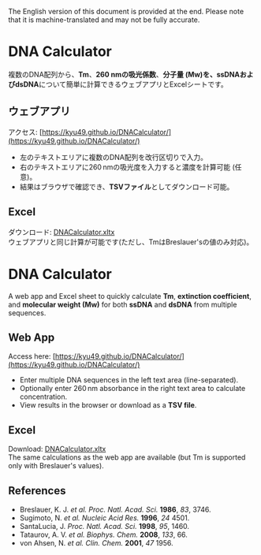 The English version of this document is provided at the end. Please note that it is machine-translated and may not be fully accurate.  


# DNA Calculator

複数のDNA配列から、**Tm**、**260 nmの吸光係数**、**分子量 (Mw)**を、**ssDNA**および**dsDNA**について簡単に計算できるウェブアプリとExcelシートです。

## ウェブアプリ
アクセス: [https://kyu49.github.io/DNACalculator/](https://kyu49.github.io/DNACalculator/)  

- 左のテキストエリアに複数のDNA配列を改行区切りで入力。  
- 右のテキストエリアに260 nmの吸光度を入力すると濃度を計算可能 (任意)。  
- 結果はブラウザで確認でき、**TSVファイル**としてダウンロード可能。

## Excel
ダウンロード: [DNACalculator.xltx](https://github.com/KYU49/DNACalculator/raw/refs/heads/main/DNACalculator.xltx)  
ウェブアプリと同じ計算が可能です(ただし、TmはBreslauer'sの値のみ対応)。


# DNA Calculator

A web app and Excel sheet to quickly calculate **Tm**, **extinction coefficient**, and **molecular weight (Mw)** for both **ssDNA** and **dsDNA** from multiple sequences.

## Web App
Access here: [https://kyu49.github.io/DNACalculator/](https://kyu49.github.io/DNACalculator/)  

- Enter multiple DNA sequences in the left text area (line-separated).  
- Optionally enter 260 nm absorbance in the right text area to calculate concentration.  
- View results in the browser or download as a **TSV file**.

## Excel
Download: [DNACalculator.xltx](https://github.com/KYU49/DNACalculator/raw/refs/heads/main/DNACalculator.xltx)  
The same calculations as the web app are available (but Tm is supported only with Breslauer's values).


## References
* Breslauer, K. J. *et al. Proc. Natl. Acad. Sci.* **1986**, *83*, 3746.
* Sugimoto, N. *et al. Nucleic Acid Res.* **1996**, *24* 4501.
* SantaLucia, J. *Proc. Natl. Acad. Sci.* **1998**, *95*, 1460.
* Tataurov, A. V. *et al. Biophys. Chem.* **2008**, *133*, 66.
* von Ahsen, N. *et al. Clin. Chem.* **2001**, *47* 1956.
